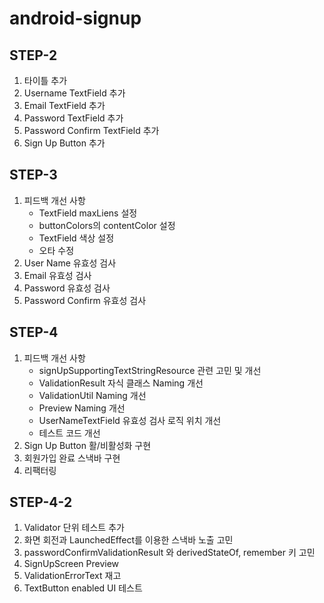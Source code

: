 # android-signup

## STEP-2
1. 타이틀 추가
2. Username TextField 추가
3. Email TextField 추가
4. Password TextField 추가
5. Password Confirm TextField 추가
6. Sign Up Button 추가

## STEP-3
1. 피드백 개선 사항
    - TextField maxLiens 설정
    - buttonColors의 contentColor 설정
    - TextField 색상 설정
    - 오타 수정
2. User Name 유효성 검사
3. Email 유효성 검사
4. Password 유효성 검사
5. Password Confirm 유효성 검사

## STEP-4
1. 피드백 개선 사항
    - signUpSupportingTextStringResource 관련 고민 및 개선
    - ValidationResult 자식 클래스 Naming 개선
    - ValidationUtil Naming 개선
    - Preview Naming 개선
    - UserNameTextField 유효성 검사 로직 위치 개선
    - 테스트 코드 개선
2. Sign Up Button 활/비활성화 구현
3. 회원가입 완료 스낵바 구현
4. 리팩터링

## STEP-4-2
1. Validator 단위 테스트 추가
2. 화면 회전과 LaunchedEffect를 이용한 스낵바 노출 고민
3. passwordConfirmValidationResult 와 derivedStateOf, remember 키 고민
4. SignUpScreen Preview
5. ValidationErrorText 재고
6. TextButton enabled UI 테스트